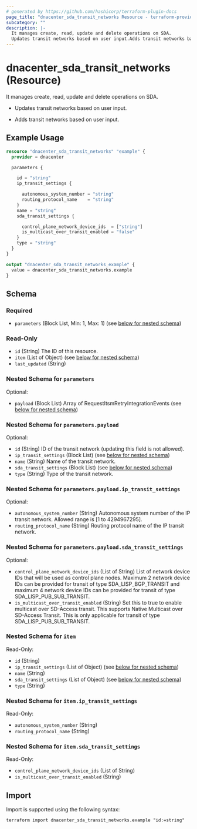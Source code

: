 ```yaml
---
# generated by https://github.com/hashicorp/terraform-plugin-docs
page_title: "dnacenter_sda_transit_networks Resource - terraform-provider-dnacenter"
subcategory: ""
description: |-
  It manages create, read, update and delete operations on SDA.
  Updates transit networks based on user input.Adds transit networks based on user input.
---
```


# dnacenter_sda_transit_networks (Resource)

It manages create, read, update and delete operations on SDA.

- Updates transit networks based on user input.

- Adds transit networks based on user input.

## Example Usage

```terraform
resource "dnacenter_sda_transit_networks" "example" {
  provider = dnacenter

  parameters {

    id = "string"
    ip_transit_settings {

      autonomous_system_number = "string"
      routing_protocol_name    = "string"
    }
    name = "string"
    sda_transit_settings {

      control_plane_network_device_ids  = ["string"]
      is_multicast_over_transit_enabled = "false"
    }
    type = "string"
  }
}

output "dnacenter_sda_transit_networks_example" {
  value = dnacenter_sda_transit_networks.example
}
```

<!-- schema generated by tfplugindocs -->
## Schema

### Required

- `parameters` (Block List, Min: 1, Max: 1) (see [below for nested schema](#nestedblock--parameters))

### Read-Only

- `id` (String) The ID of this resource.
- `item` (List of Object) (see [below for nested schema](#nestedatt--item))
- `last_updated` (String)

<a id="nestedblock--parameters"></a>
### Nested Schema for `parameters`

Optional:

- `payload` (Block List) Array of RequestItsmRetryIntegrationEvents (see [below for nested schema](#nestedblock--parameters--payload))

<a id="nestedblock--parameters--payload"></a>
### Nested Schema for `parameters.payload`

Optional:

- `id` (String) ID of the transit network (updating this field is not allowed).
- `ip_transit_settings` (Block List) (see [below for nested schema](#nestedblock--parameters--payload--ip_transit_settings))
- `name` (String) Name of the transit network.
- `sda_transit_settings` (Block List) (see [below for nested schema](#nestedblock--parameters--payload--sda_transit_settings))
- `type` (String) Type of the transit network.

<a id="nestedblock--parameters--payload--ip_transit_settings"></a>
### Nested Schema for `parameters.payload.ip_transit_settings`

Optional:

- `autonomous_system_number` (String) Autonomous system number of the IP transit network. Allowed range is [1 to 4294967295].
- `routing_protocol_name` (String) Routing protocol name of the IP transit network.


<a id="nestedblock--parameters--payload--sda_transit_settings"></a>
### Nested Schema for `parameters.payload.sda_transit_settings`

Optional:

- `control_plane_network_device_ids` (List of String) List of network device IDs that will be used as control plane nodes. Maximum 2 network device IDs can be provided for transit of type SDA_LISP_BGP_TRANSIT and maximum 4 network device IDs can be provided for transit of type SDA_LISP_PUB_SUB_TRANSIT.
- `is_multicast_over_transit_enabled` (String) Set this to true to enable multicast over SD-Access transit.  This supports Native Multicast over SD-Access Transit. This is only applicable for transit of type SDA_LISP_PUB_SUB_TRANSIT.




<a id="nestedatt--item"></a>
### Nested Schema for `item`

Read-Only:

- `id` (String)
- `ip_transit_settings` (List of Object) (see [below for nested schema](#nestedobjatt--item--ip_transit_settings))
- `name` (String)
- `sda_transit_settings` (List of Object) (see [below for nested schema](#nestedobjatt--item--sda_transit_settings))
- `type` (String)

<a id="nestedobjatt--item--ip_transit_settings"></a>
### Nested Schema for `item.ip_transit_settings`

Read-Only:

- `autonomous_system_number` (String)
- `routing_protocol_name` (String)


<a id="nestedobjatt--item--sda_transit_settings"></a>
### Nested Schema for `item.sda_transit_settings`

Read-Only:

- `control_plane_network_device_ids` (List of String)
- `is_multicast_over_transit_enabled` (String)

## Import

Import is supported using the following syntax:

```shell
terraform import dnacenter_sda_transit_networks.example "id:=string"
```
